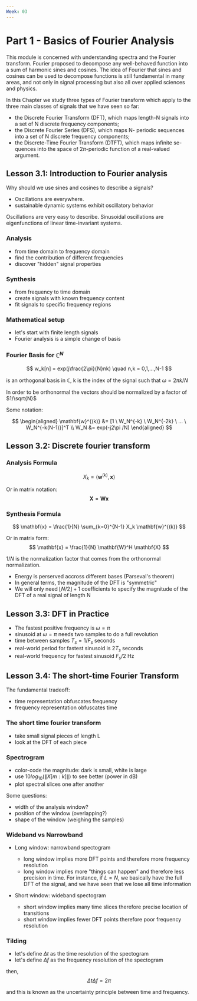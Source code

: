 ```yaml
---
Week: 03
---
```

# Part 1 - Basics of Fourier Analysis

This module is concerned with understanding spectra and the Fourier transform. Fourier proposed to decompose any well-behaved function into a sum of harmonic sines and cosines.  The idea of Fourier that sines and cosines can be used to decompose functions is still fundamental in many areas, and not only in signal processing but also all over applied sciences and physics.

In this Chapter we study three types of Fourier transform which apply to the three main classes of signals that we have seen so far: 
* the Discrete Fourier Transform (DFT), which maps length-N signals into a set of N discrete frequency components;
* the Discrete Fourier Series (DFS), which maps N- periodic sequences
into a set of N discrete frequency components;
 * the Discrete-Time Fourier Transform (DTFT), which maps infinite se- quences into the space of $2\pi$-periodic function of a real-valued argument.

## Lesson 3.1: Introduction to Fourier analysis
Why should we use sines and cosines to describe a signals?
* Oscillations are everywhere.
* sustainable dynamic systems exhibit oscillatory behavior

Oscillations are very easy to describe.
Sinusoidal oscillations are eigenfunctions of linear time-invariant systems.
 
### Analysis

* from time domain to frequency domain
* find the contribution of different frequencies
* discover "hidden" signal properties

### Synthesis

* from frequency to time domain
* create signals with known frequency content
* fit signals to specific frequency regions

### Mathematical setup

* let's start with finite length signals
* Fourier analysis is a simple change of basis

### Fourier Basis for $\mathbb{C}^N$
$$
w_k[n] = exp(j\frac{2\pi}{N}nk) \quad n,k = 0,1,...,N-1
$$   

is an orthogonal basis in $\mathbb{C}$, k is the index of the signal such that $\omega = 2\pi k/N$

In order to be orthonormal the vectors should be normalized by a factor of $1/\sqrt{N}$

Some notation:

$$
\begin{aligned}
\mathbf{w}^{(k)} &= [1 \ W_N^{-k} \ W_N^{-2k} \ ... \ W_N^{-k(N-1)}]^T \\
W_N &= exp(-j2\pi /N)
\end{aligned}
$$

## Lesson 3.2: Discrete fourier transform
### Analysis Formula
$$
 X_k = \langle \mathbf{w}^{(k)}, \mathbf{x}\rangle
$$

Or in matrix notation:
$$
\mathbf{X} = \mathbf{W} \mathbf{x}
$$

### Synthesis Formula
$$
\mathbf{x} = \frac{1}{N} \sum_{k=0}^{N-1} X_k \mathbf{w}^{(k)}
$$

Or in matrix form:
$$
\mathbf{x} = \frac{1}{N} \mathbf{W}^H \mathbf{X}
$$

$1/N$ is the normalization factor that comes from the orthonormal normalization.

* Energy is perserved accross different bases (Parseval's theorem)
* In general terms, the magnitude of the DFT is "symmetric"
* We will only need $\lfloor N/2 \rfloor +1$ coefficients to specify the magnitude of the DFT of a real signal of length N

## Lesson 3.3: DFT in Practice
* The fastest positive frequency is $\omega = \pi$
* sinusoid at $\omega = \pi$  needs two samples to do a full revolution
* time between samples $T_s = 1/F_s$ seconds
* real-world period for fastest sinusoid is $2T_s$ seconds
* real-world frequency for fastest sinusoid $F_s/2$ Hz

## Lesson 3.4: The short-time Fourier Transform
The fundamental tradeoff:
* time representation obfuscates frequency
* frequency representation obfuscates time

### The short time fourier transform 
* take small signal pieces of length L
* look at the DFT of each piece

### Spectrogram
* color-code the magnitude: dark is small, white is large
* use $10log_{10}( \|X[m: k]\|)$ to see better (power in dB)
* plot spectral slices one after another

Some questions:
* width of the analysis window?
* position of the window (overlapping?)
* shape of the window (weighing the samples)

### Wideband vs Narrowband

* Long window: narrowband spectogram
    * long window implies more DFT points and therefore more frequency resolution
    * long window implies more "things can happen" and therefore less precision in time. For instance, if $L = N$, we basically have the full DFT of the signal, and we have seen that we lose all time information

* Short window: wideband spectogram
    * short window implies many time slices therefore precise location of transitions
    * short window implies fewer DFT points therefore poor frequency resolution

### Tilding
* let's define $\Delta t$ as the time resolution of the spectogram
* let's define $\Delta f$ as the frequency resolution of the spectogram

then,
$$\Delta t \Delta f = 2\pi$$

and this is known as the uncertainty principle between time and frequency.
